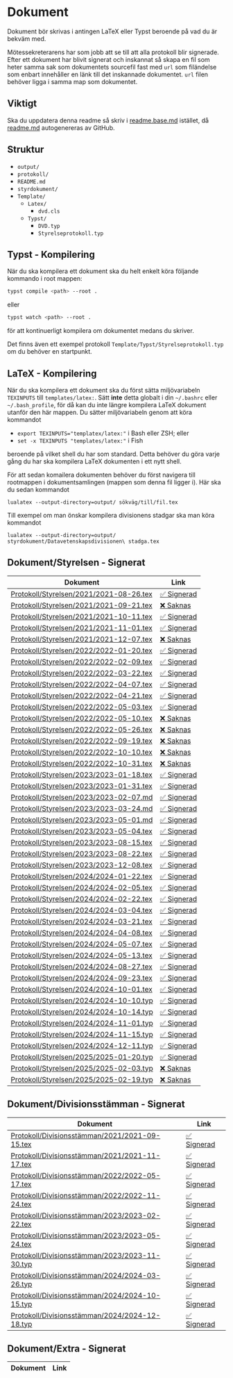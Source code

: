 # Dokument

Dokument bör skrivas i antingen LaTeX eller Typst beroende på vad du är bekväm med.

Mötessekreterarens har som jobb att se till att alla protokoll blir 
signerade. Efter ett dokument har blivit signerat och inskannat så skapa en fil som
heter samma sak som dokumentets sourcefil fast med `url` som filändelse som enbart 
innehåller en länk till det inskannade dokumentet. `url` filen behöver ligga i samma 
map som dokumentet.  

## Viktigt
Ska du uppdatera denna readme så skriv i [readme.base.md](readme.base.md) istället, då [readme.md](readme.md) autogenereras av GitHub.

## Struktur

- `output/`
- `protokoll/`
- `README.md`
- `styrdokument/`
- `Template/`
	- `Latex/`
		- `dvd.cls`
  - `Typst/`
      - `DVD.typ`
      - `Styrelseprotokoll.typ`

## Typst - Kompilering
När du ska kompilera ett dokument ska du helt enkelt köra följande kommando i root mappen:
```bash
typst compile <path> --root .
```
eller
```bash
typst watch <path> --root .
```
för att kontinuerligt kompilera om dokumentet medans du skriver.

Det finns även ett exempel protokoll `Template/Typst/Styrelseprotokoll.typ`
om du behöver en startpunkt.

## LaTeX - Kompilering

När du ska kompilera ett dokument ska du först sätta miljövariabeln `TEXINPUTS` till `templates/latex:`.
Sätt **inte** detta globalt i din `~/.bashrc` eller `~/.bash_profile`, för då kan du inte längre kompilera LaTeX dokument utanför den här mappen.
Du sätter miljövariabeln genom att köra kommandot

- `export TEXINPUTS="templatex/latex:"` i Bash eller ZSH; eller
- `set -x TEXINPUTS "templates/latex:"` i Fish

beroende på vilket shell du har som standard.
Detta behöver du göra varje gång du har ska kompilera LaTeX dokumenten i ett nytt shell.

För att sedan komailera dokumenten behöver du först navigera till rootmappen i dokumentsamlingen (mappen som denna fil ligger i).
Här ska du sedan kommandot

```
lualatex --output-directory=output/ sökväg/till/fil.tex
```

Till exempel om man önskar kompilera divisionens stadgar ska man köra kommandot

```
lualatex --output-directory=output/ styrdokument/Datavetenskapsdivisionen\ stadga.tex
```

## Dokument/Styrelsen - Signerat
| Dokument | Link |
| -------- | ---- |
| [Protokoll/Styrelsen/2021/2021-08-26.tex](Protokoll/Styrelsen/2021/2021-08-26.tex) | [✅ Signerad](https://drive.google.com/file/d/1A7nZgBy-L3fIQ0N2jB3rKqWn5iFAhXR5/view?usp=sharing) |
| [Protokoll/Styrelsen/2021/2021-09-21.tex](Protokoll/Styrelsen/2021/2021-09-21.tex) | [❌ Saknas](mailto:styrelsen@dvet.se?subject=Dokument%20som%20saknas&body=Signerade%20PDF%20filen%20för%20Protokoll/Styrelsen/2021/2021-09-21.tex%20saknas!) |
| [Protokoll/Styrelsen/2021/2021-10-11.tex](Protokoll/Styrelsen/2021/2021-10-11.tex) | [✅ Signerad](https://drive.google.com/file/d/10YmuNRNd0uhyuMXcq0U7O551ShJdlcdx/view?usp=sharing) |
| [Protokoll/Styrelsen/2021/2021-11-01.tex](Protokoll/Styrelsen/2021/2021-11-01.tex) | [✅ Signerad](https://drive.google.com/file/d/1AYhMGyb0fXBWz_MnIAxUODDksvNGqzKA/view?usp=sharing) |
| [Protokoll/Styrelsen/2021/2021-12-07.tex](Protokoll/Styrelsen/2021/2021-12-07.tex) | [❌ Saknas](mailto:styrelsen@dvet.se?subject=Dokument%20som%20saknas&body=Signerade%20PDF%20filen%20för%20Protokoll/Styrelsen/2021/2021-12-07.tex%20saknas!) |
| [Protokoll/Styrelsen/2022/2022-01-20.tex](Protokoll/Styrelsen/2022/2022-01-20.tex) | [✅ Signerad](https://drive.google.com/file/d/1cgAxCbsBhx4Wd4HQHB46P6hAQYoXFyw2/view?usp=sharing) |
| [Protokoll/Styrelsen/2022/2022-02-09.tex](Protokoll/Styrelsen/2022/2022-02-09.tex) | [✅ Signerad](https://drive.google.com/file/d/1bNzcw_VZYcHF6YP0T52fsH0wNRzlV59d/view?usp=sharing) |
| [Protokoll/Styrelsen/2022/2022-03-22.tex](Protokoll/Styrelsen/2022/2022-03-22.tex) | [✅ Signerad](https://drive.google.com/file/d/1A1PU5a5LoSPMcTvgpaeaVDGPnX1wYCML/view?usp=sharing) |
| [Protokoll/Styrelsen/2022/2022-04-07.tex](Protokoll/Styrelsen/2022/2022-04-07.tex) | [✅ Signerad](https://drive.google.com/file/d/16-gesXHdojSDnW1PGLCWPpIHlVZgahaW/view?usp=sharing) |
| [Protokoll/Styrelsen/2022/2022-04-21.tex](Protokoll/Styrelsen/2022/2022-04-21.tex) | [✅ Signerad](https://drive.google.com/file/d/1MXzLxjojXLFH-tETNcraA_cKFbVVguvB/view?usp=sharing) |
| [Protokoll/Styrelsen/2022/2022-05-03.tex](Protokoll/Styrelsen/2022/2022-05-03.tex) | [✅ Signerad](https://drive.google.com/file/d/1jxrPO_jqSq3MUDxPgqUUByyIdpcJC_Jf/view?usp=sharing) |
| [Protokoll/Styrelsen/2022/2022-05-10.tex](Protokoll/Styrelsen/2022/2022-05-10.tex) | [❌ Saknas](mailto:styrelsen@dvet.se?subject=Dokument%20som%20saknas&body=Signerade%20PDF%20filen%20för%20Protokoll/Styrelsen/2022/2022-05-10.tex%20saknas!) |
| [Protokoll/Styrelsen/2022/2022-05-26.tex](Protokoll/Styrelsen/2022/2022-05-26.tex) | [❌ Saknas](mailto:styrelsen@dvet.se?subject=Dokument%20som%20saknas&body=Signerade%20PDF%20filen%20för%20Protokoll/Styrelsen/2022/2022-05-26.tex%20saknas!) |
| [Protokoll/Styrelsen/2022/2022-09-19.tex](Protokoll/Styrelsen/2022/2022-09-19.tex) | [❌ Saknas](mailto:styrelsen@dvet.se?subject=Dokument%20som%20saknas&body=Signerade%20PDF%20filen%20för%20Protokoll/Styrelsen/2022/2022-09-19.tex%20saknas!) |
| [Protokoll/Styrelsen/2022/2022-10-10.tex](Protokoll/Styrelsen/2022/2022-10-10.tex) | [❌ Saknas](mailto:styrelsen@dvet.se?subject=Dokument%20som%20saknas&body=Signerade%20PDF%20filen%20för%20Protokoll/Styrelsen/2022/2022-10-10.tex%20saknas!) |
| [Protokoll/Styrelsen/2022/2022-10-31.tex](Protokoll/Styrelsen/2022/2022-10-31.tex) | [❌ Saknas](mailto:styrelsen@dvet.se?subject=Dokument%20som%20saknas&body=Signerade%20PDF%20filen%20för%20Protokoll/Styrelsen/2022/2022-10-31.tex%20saknas!) |
| [Protokoll/Styrelsen/2023/2023-01-18.tex](Protokoll/Styrelsen/2023/2023-01-18.tex) | [✅ Signerad](https://drive.google.com/file/d/19r_FR1iSI3AoS6dTBxetaqUR5zNhJP5z/view?usp=drive_link) |
| [Protokoll/Styrelsen/2023/2023-01-31.tex](Protokoll/Styrelsen/2023/2023-01-31.tex) | [✅ Signerad](https://drive.google.com/file/d/1tdNjrw4Y4-zrGNuNK7WmKf2f1b0l5xHE/view?usp=drive_link) |
| [Protokoll/Styrelsen/2023/2023-02-07.md](Protokoll/Styrelsen/2023/2023-02-07.md) | [✅ Signerad](https://drive.google.com/file/d/1EBJbnG_jhZQT8vH--rQdoEY4Oz-vXr-K/view?usp=drive_link) |
| [Protokoll/Styrelsen/2023/2023-03-24.md](Protokoll/Styrelsen/2023/2023-03-24.md) | [✅ Signerad](https://drive.google.com/file/d/1ImElcJC2Js0wrHF0uSNsa1kZNn8DdBSO/view?usp=drive_link) |
| [Protokoll/Styrelsen/2023/2023-05-01.md](Protokoll/Styrelsen/2023/2023-05-01.md) | [✅ Signerad](https://drive.google.com/file/d/1Fs6AJJl1cgo-nITWJMhT0YiaUS-kETV3/view?usp=sharing) |
| [Protokoll/Styrelsen/2023/2023-05-04.tex](Protokoll/Styrelsen/2023/2023-05-04.tex) | [✅ Signerad](https://drive.google.com/file/d/1vpNVas6p4FnxJk_TUK4buPQGklb7P1BL/view?usp=sharing) |
| [Protokoll/Styrelsen/2023/2023-08-15.tex](Protokoll/Styrelsen/2023/2023-08-15.tex) | [✅ Signerad](https://drive.google.com/file/d/16e_7VderhTt6Tu126Y7pncODNw49gulI/view?usp=drive_link) |
| [Protokoll/Styrelsen/2023/2023-08-22.tex](Protokoll/Styrelsen/2023/2023-08-22.tex) | [✅ Signerad](https://drive.google.com/file/d/1h8Onvv3ADfNT2IpR1qhqGMdCNePFBwZR/view?usp=drive_link) |
| [Protokoll/Styrelsen/2023/2023-12-08.tex](Protokoll/Styrelsen/2023/2023-12-08.tex) | [✅ Signerad](https://drive.google.com/file/d/1QE9pFGp48QIyj89dCQZWMWicyKjSEyMl/view?usp=drive_link) |
| [Protokoll/Styrelsen/2024/2024-01-22.tex](Protokoll/Styrelsen/2024/2024-01-22.tex) | [✅ Signerad](https://drive.google.com/file/d/1QBouJcVdK3M6h7sOdCWaAVKgHYzD9HK7/view?usp=drive_link) |
| [Protokoll/Styrelsen/2024/2024-02-05.tex](Protokoll/Styrelsen/2024/2024-02-05.tex) | [✅ Signerad](https://drive.google.com/file/d/11RiG-rupkxBrUpmyWLYVClknF8LAj3HM/view?usp=drive_link) |
| [Protokoll/Styrelsen/2024/2024-02-22.tex](Protokoll/Styrelsen/2024/2024-02-22.tex) | [✅ Signerad](https://drive.google.com/file/d/1pXmiIcI_kgpoPKkXdd_7WLNyZ37x3d_m/view?usp=drive_link) |
| [Protokoll/Styrelsen/2024/2024-03-04.tex](Protokoll/Styrelsen/2024/2024-03-04.tex) | [✅ Signerad](https://drive.google.com/file/d/16CCylT6jyp9Qg83U55WoitpBmchp7uQa/view?usp=drive_link) |
| [Protokoll/Styrelsen/2024/2024-03-21.tex](Protokoll/Styrelsen/2024/2024-03-21.tex) | [✅ Signerad](https://drive.google.com/file/d/1gGO63WqVW92Yl6mBsNI34ftFQ7jn5VZG/view?usp=sharing) |
| [Protokoll/Styrelsen/2024/2024-04-08.tex](Protokoll/Styrelsen/2024/2024-04-08.tex) | [✅ Signerad](https://drive.google.com/file/d/1wCPhpIjWBM8M6Vm9tEEO_dMai4-dgAVy/view?usp=drive_link) |
| [Protokoll/Styrelsen/2024/2024-05-07.tex](Protokoll/Styrelsen/2024/2024-05-07.tex) | [✅ Signerad](https://drive.google.com/file/d/1K8i5bg13lmixCZPSZXKjLG1DgJ9GbFFI/view?usp=sharing) |
| [Protokoll/Styrelsen/2024/2024-05-13.tex](Protokoll/Styrelsen/2024/2024-05-13.tex) | [✅ Signerad](https://drive.google.com/file/d/1piHIAHDZ3K4WJWqNb5YmwVkaGup8yYmj/view?usp=drive_link) |
| [Protokoll/Styrelsen/2024/2024-08-27.tex](Protokoll/Styrelsen/2024/2024-08-27.tex) | [✅ Signerad](https://drive.google.com/drive/u/1/folders/1QB8kgy3urjC6i54s_langEAp1qFb4RCF) |
| [Protokoll/Styrelsen/2024/2024-09-23.tex](Protokoll/Styrelsen/2024/2024-09-23.tex) | [✅ Signerad](https://drive.google.com/file/d/1O-iy8BwYJwAAH-o1WnVw5AefczF8v40L/view?usp=sharing) |
| [Protokoll/Styrelsen/2024/2024-10-01.tex](Protokoll/Styrelsen/2024/2024-10-01.tex) | [✅ Signerad](https://drive.google.com/file/d/15S_5RE_B5LcZze7Yq4axRNot9I8P6wGW/view?usp=sharing) |
| [Protokoll/Styrelsen/2024/2024-10-10.typ](Protokoll/Styrelsen/2024/2024-10-10.typ) | [✅ Signerad](https://drive.google.com/file/d/1OJu5okO-4Mj9Kw3Eho2iQpUoFHVlo52X/view) |
| [Protokoll/Styrelsen/2024/2024-10-14.typ](Protokoll/Styrelsen/2024/2024-10-14.typ) | [✅ Signerad](https://drive.google.com/file/d/1nuOxsAjEMGihW3gKKRw89N0_HkPSmjGq/view?usp=sharing) |
| [Protokoll/Styrelsen/2024/2024-11-01.typ](Protokoll/Styrelsen/2024/2024-11-01.typ) | [✅ Signerad](https://drive.google.com/drive/u/1/folders/1QB8kgy3urjC6i54s_langEAp1qFb4RCF) |
| [Protokoll/Styrelsen/2024/2024-11-15.typ](Protokoll/Styrelsen/2024/2024-11-15.typ) | [✅ Signerad](https://drive.google.com/drive/u/1/folders/1QB8kgy3urjC6i54s_langEAp1qFb4RCF) |
| [Protokoll/Styrelsen/2024/2024-12-11.typ](Protokoll/Styrelsen/2024/2024-12-11.typ) | [✅ Signerad](https://drive.google.com/file/d/1iwUE1SMh5em0VSzxttoRKUP8MdGKo6Xy/view?usp=sharing) |
| [Protokoll/Styrelsen/2025/2025-01-20.typ](Protokoll/Styrelsen/2025/2025-01-20.typ) | [✅ Signerad](https://drive.google.com/file/d/1Q_6SFdXtDeyDd_d2iY3Gz9u-lweH7Vxh/view?usp=sharing) |
| [Protokoll/Styrelsen/2025/2025-02-03.typ](Protokoll/Styrelsen/2025/2025-02-03.typ) | [❌ Saknas](mailto:styrelsen@dvet.se?subject=Dokument%20som%20saknas&body=Signerade%20PDF%20filen%20för%20Protokoll/Styrelsen/2025/2025-02-03.typ%20saknas!) |
| [Protokoll/Styrelsen/2025/2025-02-19.typ](Protokoll/Styrelsen/2025/2025-02-19.typ) | [❌ Saknas](mailto:styrelsen@dvet.se?subject=Dokument%20som%20saknas&body=Signerade%20PDF%20filen%20för%20Protokoll/Styrelsen/2025/2025-02-19.typ%20saknas!) |
## Dokument/Divisionsstämman - Signerat
| Dokument | Link |
| -------- | ---- |
| [Protokoll/Divisionsstämman/2021/2021-09-15.tex](Protokoll/Divisionsstämman/2021/2021-09-15.tex) | [✅ Signerad](https://drive.google.com/file/d/1CuqMqreCEOp3pPlRbs5wwuwHr03zzS_T/view?usp=sharing) |
| [Protokoll/Divisionsstämman/2021/2021-11-17.tex](Protokoll/Divisionsstämman/2021/2021-11-17.tex) | [✅ Signerad](https://drive.google.com/file/d/1RmOu0MXhgkIMRD1TYJOEsSanAxbxVaqF/view?usp=sharing) |
| [Protokoll/Divisionsstämman/2022/2022-05-17.tex](Protokoll/Divisionsstämman/2022/2022-05-17.tex) | [✅ Signerad](https://drive.google.com/file/d/14nqkpHD28gYoApbO3KkuUrsfGbh5ZmDx/view?usp=sharing) |
| [Protokoll/Divisionsstämman/2022/2022-11-24.tex](Protokoll/Divisionsstämman/2022/2022-11-24.tex) | [✅ Signerad](https://drive.google.com/file/d/1DpC0yKtMlCwSH16aKG3PqEnTx8sjbRG5/view?usp=sharing) |
| [Protokoll/Divisionsstämman/2023/2023-02-22.tex](Protokoll/Divisionsstämman/2023/2023-02-22.tex) | [✅ Signerad](https://drive.google.com/file/d/1Q8ec64EngU795dN4C_nuwOQM3QZJWmtO/view?usp=sharing) |
| [Protokoll/Divisionsstämman/2023/2023-05-24.tex](Protokoll/Divisionsstämman/2023/2023-05-24.tex) | [✅ Signerad](https://drive.google.com/file/d/1m6wXRTKNv299VkRs0z9dRvHZtZA5pI4V/view?usp=sharing) |
| [Protokoll/Divisionsstämman/2023/2023-11-30.typ](Protokoll/Divisionsstämman/2023/2023-11-30.typ) | [✅ Signerad](https://drive.google.com/file/d/1kfYLz2-A_0vy80zwuJhI1R18w2z8VPHI/view?usp=sharing) |
| [Protokoll/Divisionsstämman/2024/2024-03-26.typ](Protokoll/Divisionsstämman/2024/2024-03-26.typ) | [✅ Signerad](https://drive.google.com/file/d/1-pgjaJakN5YZOsNgHwIlRyXQIM5f9ni_/view?usp=sharing) |
| [Protokoll/Divisionsstämman/2024/2024-10-15.typ](Protokoll/Divisionsstämman/2024/2024-10-15.typ) | [✅ Signerad](https://drive.google.com/file/d/1dCj3KwPHMbLrn4gR1JU-_EEnHCsTaxEU/view?usp=sharing) |
| [Protokoll/Divisionsstämman/2024/2024-12-18.typ](Protokoll/Divisionsstämman/2024/2024-12-18.typ) | [✅ Signerad](https://drive.google.com/file/d/1k0edmELIZGUCWDiWvZjiRfAOtGiHy_iH/view?usp=sharing) |
## Dokument/Extra - Signerat
| Dokument | Link |
| -------- | ---- |
